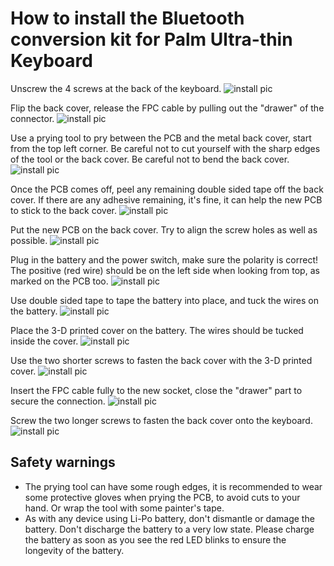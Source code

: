 # How to install the Bluetooth conversion kit for Palm Ultra-thin Keyboard

Unscrew the 4 screws at the back of the keyboard.
![install pic](/images/install1.jpg)

Flip the back cover, release the FPC cable by pulling out the "drawer" of the connector.
![install pic](/images/install2.jpg)

Use a prying tool to pry between the PCB and the metal back cover, start from the top left corner. Be careful not to cut yourself with the sharp edges of the tool or the back cover. Be careful not to bend the back cover.
![install pic](/images/install3.jpg)

Once the PCB comes off, peel any remaining double sided tape off the back cover. If there are any adhesive remaining, it's fine, it can help the new PCB to stick to the back cover.
![install pic](/images/install4.jpg)

Put the new PCB on the back cover. Try to align the screw holes as well as possible.
![install pic](/images/install5.jpg)

Plug in the battery and the power switch, make sure the polarity is correct! The positive (red wire) should be on the left side when looking from top, as marked on the PCB too.
![install pic](/images/install6.jpg)

Use double sided tape to tape the battery into place, and tuck the wires on the battery.
![install pic](/images/install7.jpg)

Place the 3-D printed cover on the battery. The wires should be tucked inside the cover.
![install pic](/images/install8.jpg)

Use the two shorter screws to fasten the back cover with the 3-D printed cover.
![install pic](/images/install9.jpg)

Insert the FPC cable fully to the new socket, close the "drawer" part to secure the connection.
![install pic](/images/install10.jpg)

Screw the two longer screws to fasten the back cover onto the keyboard.
![install pic](/images/finished.jpg)

Safety warnings
---------------------
- The prying tool can have some rough edges, it is recommended to wear some protective gloves when prying the PCB, to avoid cuts to your hand. Or wrap the tool with some painter's tape.
- As with any device using Li-Po battery, don't dismantle or damage the battery. Don't discharge the battery to a very low state. Please charge the battery as soon as you see the red LED blinks to ensure the longevity of the battery.

